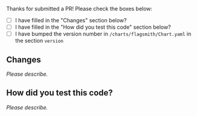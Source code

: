Thanks for submitted a PR! Please check the boxes below:

- [ ] I have filled in the "Changes" section below?
- [ ] I have filled in the "How did you test this code" section below?
- [ ] I have bumped the version number in `/charts/flagsmith/Chart.yaml` in the section `version`

## Changes

*Please describe.*  

## How did you test this code?

<!-- If the answer is manually, please include a quick step-by-step on how to test this PR. -->

*Please describe.*
